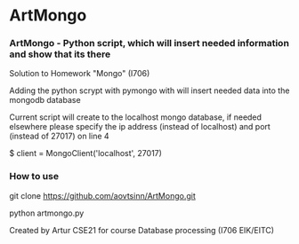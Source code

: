 # ArtMongo
### ArtMongo - Python script, which will insert needed information and show that its there
Solution to Homework "Mongo" (I706)

Adding the python scrypt with pymongo with will insert needed data into the mongodb database

Current script will create to the localhost mongo database, if needed elsewhere please specify the ip address (instead of localhost) and port (instead of 27017) on line 4


$ client = MongoClient('localhost', 27017)


### How to use

git clone https://github.com/aovtsinn/ArtMongo.git

python artmongo.py


Created by Artur CSE21 for course Database processing (I706 EIK/EITC)
